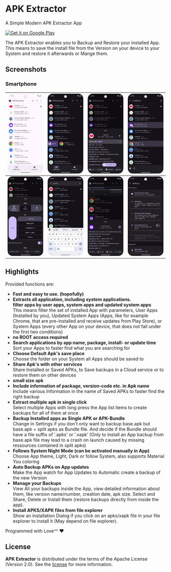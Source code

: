 # APK Extractor

A Simple Modern APK Extractor App

<a href="https://play.google.com/store/apps/details?id=domilopment.apkextractor" target="_blank"><img src="https://play.google.com/intl/en_us/badges/static/images/badges/en_badge_web_generic.png" alt="Get it on Google Play" height="90"/></a>

The APK Extractor enables you to Backup and Restore your installed App.</br>
This means to save the install file from the Version on your device to your System and restore it afterwards or Mange them.

## Screenshots

### Smartphone

| ![](images/1.png "App list light")  | ![](images/2.png "App list dark")   | ![](images/3.png "App details")      | ![](images/4.png "App list multiselect") |
|-------------------------------------|-------------------------------------|--------------------------------------|------------------------------------------|
| ![](images/5.png "App list filter") | ![](images/6.png "App list search") | ![](images/7.png "Apk list details") | ![](images/8.png "Settings")             |

## Highlights

Provided functions are:

- **Fast and easy to use. (hopefully)**
- **Extracts all application, including system applications.</br>
  filter apps by user apps, system apps and updated system apps**</br>
  This means filter the set of installed App with parameters, User Apps (Installed by you), Updated System Apps (Apps, like for example Chrome, that are pre-installed and receive updates from Play Store), or System Apps (every other App on your device, that does not fall under the first two conditions)
- **no ROOT access required**
- **Search applications by app name, package, install- or update time**</br>
  Sort your Apps to faster find what you are searching for
- **Choose Default Apk's save place**</br>
  Choose the folder on your System all Apps should be saved to
- **Share Apk's with other services**</br>
  Share Installed or Saved APKs, to Save backups in a Cloud service or to restore them on other devices
- **small size apk**
- **Include information of package, version-code etc. in Apk name**</br>
  Include various Information in the name of Saved APKs to faster find the right backup
- **Extract multiple apk in single click**</br>
  Select multiple Apps with long press the App list items to create backups for all of them at once
- **Backup Installed apps as Single APK or APK-Bundle**</br>
  Change in Settings if you don't only want to backup base.apk but base.apk + split apks as Bundle file. And decide if the Bundle should have a file suffix of '.apks' or '.xapk' (Only to install an App backup from base.apk file may lead to a crash on launch caused by missing ressources contained in split apks)
- **Follows System Night Mode (can be activated manually in App)**</br>
  Choose App theme, Light, Dark or follow System, also supports Material You coloring
- **Auto Backup APKs on App updates**</br>
  Make the App watch for App Updates to Automatic create a backup of the new Version
- **Manage your Backups**</br>
  View All your backups inside the App, view detailed information about them, like version name/number, creation date, apk size. Select and Share, Delete or Install them (restore backups directly from inside the app).
- **Install APKS/XAPK files from file explorer**</br>
  Show an installation Dialog if you click on an apks/xapk file in your file explorer to install it (May depend on file explorer).

Programmed with Love^^ ❤

## License

**APK Extractor** is distributed under the terms of the Apache License (Version 2.0). See the [license](LICENSE) for more information.   
